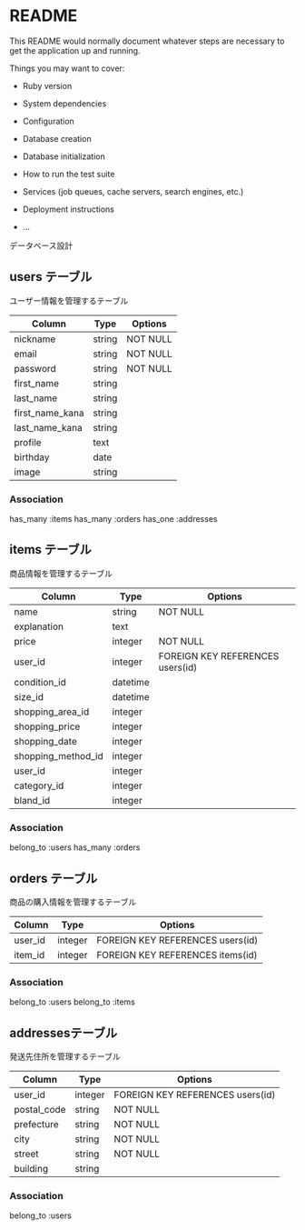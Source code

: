 # README

This README would normally document whatever steps are necessary to get the
application up and running.

Things you may want to cover:

* Ruby version

* System dependencies

* Configuration

* Database creation

* Database initialization

* How to run the test suite

* Services (job queues, cache servers, search engines, etc.)

* Deployment instructions

* ...

データベース設計

## users テーブル
ユーザー情報を管理するテーブル

| Column           | Type    | Options                                 |
|------------------|---------|-----------------------------------------|
| nickname         | string  | NOT NULL                                |
| email            | string  | NOT NULL                                |
| password         | string  | NOT NULL                                |
| first_name       | string  |                                         |
| last_name        | string  |                                         |
| first_name_kana  | string  |                                         |
| last_name_kana   | string  |                                         |
| profile          | text    |                                         |
| birthday         | date    |                                         |
| image            | string  |                                         |

### Association
has_many :items
has_many :orders
has_one :addresses

## items テーブル
商品情報を管理するテーブル

| Column            | Type    | Options                                 |
|-------------------|---------|-----------------------------------------|
| name              | string  | NOT NULL                                |
| explanation       | text    |                                         |
| price             | integer | NOT NULL                                |
| user_id           | integer | FOREIGN KEY REFERENCES users(id)        |
| condition_id      | datetime|                                         |
| size_id           | datetime|                                         |
| shopping_area_id  | integer |                                         |
| shopping_price    | integer |                                         |
| shopping_date     | integer |                                         |
| shopping_method_id| integer |                                         |
| user_id           | integer |                                         |
| category_id       | integer |                                         |
| bland_id          | integer |                                         |

### Association
belong_to :users
has_many :orders


## orders テーブル
商品の購入情報を管理するテーブル

| Column     | Type    | Options                                 |
|------------|---------|-----------------------------------------|
| user_id    | integer | FOREIGN KEY REFERENCES users(id)        |
| item_id    | integer | FOREIGN KEY REFERENCES items(id)        |

### Association
belong_to :users
belong_to :items


## addressesテーブル
発送先住所を管理するテーブル

| Column       | Type    | Options                           |
|--------------|---------|-----------------------------------|
| user_id      | integer | FOREIGN KEY REFERENCES users(id)  |
| postal_code  | string  | NOT NULL                          |
| prefecture   | string  | NOT NULL                          |
| city         | string  | NOT NULL                          |
| street       | string  | NOT NULL                          |
| building     | string  |                                   |

### Association
belong_to :users